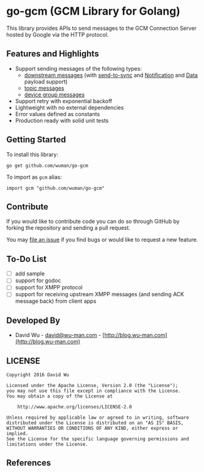 go-gcm (GCM Library for Golang)
===============================

This library provides APIs to send messages to the GCM Connection Server hosted
by Google via the HTTP protocol.

Features and Highlights
-----------------------

- Support sending messages of the following types:
  - [downstream messages][1] (with [send-to-sync][2] and [Notification][3] and [Data][4] payload support)
  - [topic messages][5]
  - [device group messages][6]
- Support retry with exponential backoff
- Lightweight with no external dependencies
- Error values defined as constants
- Production ready with solid unit tests

Getting Started
---------------

To install this library:

    go get github.com/wuman/go-gcm

To import as `gcm` alias:

    import gcm "github.com/wuman/go-gcm"

Contribute
----------

If you would like to contribute code you can do so through GitHub by forking
the repository and sending a pull request.

You may [file an issue](https://github.com/wuman/go-gcm/issues/new) if you find
bugs or would like to request a new feature.

To-Do List
----------

- [ ] add sample
- [ ] support for godoc 
- [ ] support for XMPP protocol
- [ ] support for receiving upstream XMPP messages (and sending ACK message back) from client apps

Developed By
------------

* David Wu - <david@wu-man.com> - [http://blog.wu-man.com](http://blog.wu-man.com)

LICENSE
-------

    Copyright 2016 David Wu

    Licensed under the Apache License, Version 2.0 (the "License");
    you may not use this file except in compliance with the License.
    You may obtain a copy of the License at

        http://www.apache.org/licenses/LICENSE-2.0

    Unless required by applicable law or agreed to in writing, software
    distributed under the License is distributed on an "AS IS" BASIS,
    WITHOUT WARRANTIES OR CONDITIONS OF ANY KIND, either express or implied.
    See the License for the specific language governing permissions and
    limitations under the License.

References
----------

[1]: https://developers.google.com/cloud-messaging/downstream#http_post_request
[2]: https://developers.google.com/cloud-messaging/http#send-to-sync
[3]: https://developers.google.com/cloud-messaging/http#message-with-payload--notification-message
[4]: https://developers.google.com/cloud-messaging/http#message-with-payload--data-message
[5]: https://developers.google.com/cloud-messaging/topic-messaging
[6]: https://developers.google.com/cloud-messaging/notifications
